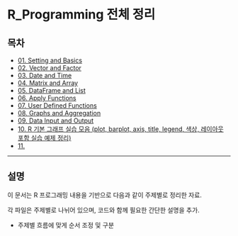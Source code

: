 # R_Programming 전체 정리

## 목차



- [01. Setting and Basics](R/01.%20Setting%20and%20Basics.md)
- [02. Vector and Factor](R/02.%20Vector%20and%20Factor.md)
- [03. Date and Time](R/03.%20Date%20and%20Time.md)
- [04. Matrix and Array](R/04.%20Matrix%20and%20Array.md)
- [05. DataFrame and List](R/05.%20DataFrame%20and%20List.md)
- [06. Apply Functions](R/06.%20Apply%20Functions.md)
- [07. User Defined Functions](R/07.%20User%20Defined%20Functions.md)
- [08. Graphs and Aggregation](R/08.%20Graphs%20and%20Aggregation.md)
- [09. Data Input and Output](R/09.%20Data%20Input%20and%20Output.md)
- [10. R 기본 그래프 실습 모음 (plot, barplot, axis, title, legend, 색상, 레이아웃 포함 실습 예제 정리)](R/10.%20R%20기본%20그래프%20실습%20모음.md)
- [11. ](R/11.%20%20%20.md)



---

## 설명

이 문서는 R 프로그래밍  내용을 기반으로 다음과 같이 주제별로 정리한 자료.

각 파일은 주제별로 나뉘어 있으며, 코드와 함께 필요한 간단한 설명을 추가.

- 주제별 흐름에 맞게 순서 조정 및 구분


